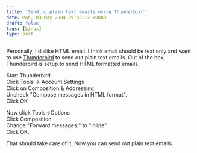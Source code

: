 ```yaml
---
title: 'Sending plain text emails using Thunderbird'
date: Mon, 03 May 2004 09:53:12 +0000
draft: false
tags: [Linux]
type: post
---
```


Personally, I dislike HTML email. I think email should be text only and want to use [Thunderbird](http://www.mozilla.org/products/thunderbird/) to send out plain text emails. Out of the box, Thunderbird is setup to send HTML formatted emails.

Start Thunderbird  
Click Tools -> Account Settings  
Click on Composition & Addressing  
Uncheck "Compose messages in HTML format".  
Click OK

Now click Tools->Options  
Click Composition  
Change "Forward messages:" to "Inline"  
Click OK.

That should take care of it. Now you can send out plain text emails.